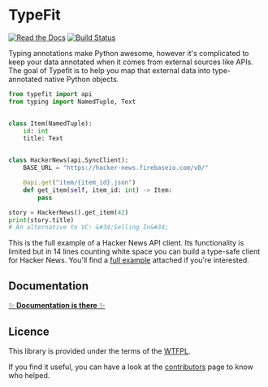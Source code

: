 # TypeFit

[![Read the Docs](https://img.shields.io/readthedocs/typefit)](http://typefit.rtfd.io/)
[![Build Status](https://github.com/Xowap/typefit/actions/workflows/run-tests.yaml/badge.svg)](https://github.com/Xowap/typefit/actions/workflows/run-tests.yaml)

Typing annotations make Python awesome, however it's complicated to keep your
data annotated when it comes from external sources like APIs. The goal of
Typefit is to help you map that external data into type-annotated native Python
objects.

```python
from typefit import api
from typing import NamedTuple, Text


class Item(NamedTuple):
    id: int
    title: Text


class HackerNews(api.SyncClient):
    BASE_URL = "https://hacker-news.firebaseio.com/v0/"

    @api.get("item/{item_id}.json")
    def get_item(self, item_id: int) -> Item:
        pass

story = HackerNews().get_item(42)
print(story.title)
# An alternative to VC: &#34;Selling In&#34;
```

This is the full example of a Hacker News API client. Its functionality is
limited but in 14 lines counting white space you can build a type-safe client
for Hacker News. You'll find a [full example](example/typefit_hn) attached if
you're interested.

## Documentation

[✨ **Documentation is there** ✨](http://typefit.rtfd.io/)

## Licence

This library is provided under the terms of the [WTFPL](./LICENSE).

If you find it useful, you can have a look at the
[contributors](https://github.com/Xowap/typefit/graphs/contributors) page to
know who helped.
